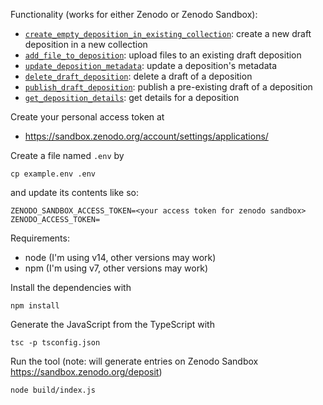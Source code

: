 Functionality (works for either Zenodo or Zenodo Sandbox):

- [`create_empty_deposition_in_existing_collection`](src/create-empty-deposition-in-existing-collection.ts): create a new draft deposition in a new collection
- [`add_file_to_deposition`](src/add-file-to-deposition.ts): upload files to an existing draft deposition
- [`update_deposition_metadata`](src/update-deposition-metadata.ts): update a deposition's metadata
- [`delete_draft_deposition`](src/delete-draft-deposition.ts): delete a draft of a deposition
- [`publish_draft_deposition`](src/publish-draft-deposition.ts): publish a pre-existing draft of a deposition
- [`get_deposition_details`](src/get-deposition-details.ts): get details for a deposition


Create your personal access token at

- https://sandbox.zenodo.org/account/settings/applications/

Create a file named `.env` by 

```shell
cp example.env .env
```

and update its contents like so:

```text
ZENODO_SANDBOX_ACCESS_TOKEN=<your access token for zenodo sandbox>
ZENODO_ACCESS_TOKEN=
```

Requirements:

- node (I'm using v14, other versions may work)
- npm (I'm using v7, other versions may work)

Install the dependencies with

```shell
npm install
```

Generate the JavaScript from the TypeScript with

```shell
tsc -p tsconfig.json
```

Run the tool (note: will generate entries on Zenodo Sandbox https://sandbox.zenodo.org/deposit)

```shell
node build/index.js
```
